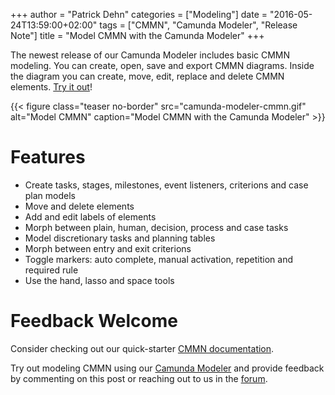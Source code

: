 +++
author = "Patrick Dehn"
categories = ["Modeling"]
date = "2016-05-24T13:59:00+02:00"
tags = ["CMMN", "Camunda Modeler", "Release Note"]
title = "Model CMMN with the Camunda Modeler"
+++

The newest release of our Camunda Modeler includes basic CMMN modeling. You can create, open, save and export CMMN diagrams. Inside the diagram you can create, move, edit, replace and delete CMMN elements. [Try it out](https://camunda.org/cmmn/tool/)!

<!--more-->

{{< figure class="teaser no-border" src="camunda-modeler-cmmn.gif" alt="Model CMMN" caption="Model CMMN with the Camunda Modeler" >}}

# Features

* Create tasks, stages, milestones, event listeners, criterions and case plan models
* Move and delete elements
* Add and edit labels of elements
* Morph between plain, human, decision, process and case tasks
* Model discretionary tasks and planning tables
* Morph between entry and exit criterions
* Toggle markers: auto complete, manual activation, repetition and required rule
* Use the hand, lasso and space tools

# Feedback Welcome

Consider checking out our quick-starter [CMMN documentation](https://docs.camunda.org/manual/latest/modeler/camunda-modeler/cmmn/).

Try out modeling CMMN using our [Camunda Modeler](https://camunda.org/cmmn/tool/) and provide feedback by commenting on this post or reaching out to us in the [forum](https://forum.camunda.org/c/modeler).
